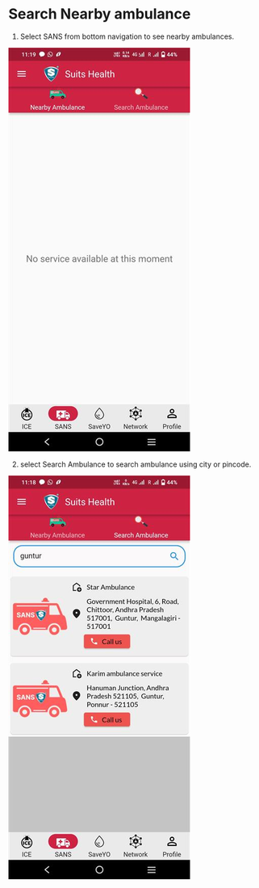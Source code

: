 # Search Nearby ambulance

<!-- ## Step 1: Nearby Ambulance -->

1. Select SANS from bottom navigation to see nearby ambulances.

![Logo1](./images/mobile/single-page/sans1.jpg)

2. select Search Ambulance to search ambulance using city or pincode.

![Logo1](./images/mobile/single-page/sans2.jpg)
